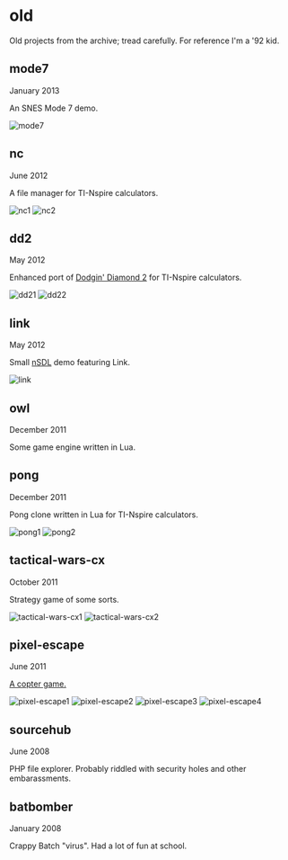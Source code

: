 # old
Old projects from the archive; tread carefully. For reference I'm a '92 kid.

## mode7
January 2013

An SNES Mode 7 demo.

![mode7](screenshots/mode7.png?raw=true)

## nc
June 2012

A file manager for TI-Nspire calculators.

![nc1](screenshots/nc1.png?raw=true) ![nc2](screenshots/nc2.png?raw=true)

## dd2
May 2012

Enhanced port of [Dodgin' Diamond 2](https://www.usebox.net/jjm/dd2/) for TI-Nspire calculators. 

![dd21](screenshots/dd21.png?raw=true) ![dd22](screenshots/dd22.png?raw=true)

## link
May 2012

Small [nSDL](https://github.com/hoffa/nSDL) demo featuring Link.

![link](screenshots/link.png?raw=true)

## owl
December 2011

Some game engine written in Lua.

## pong
December 2011

Pong clone written in Lua for TI-Nspire calculators.

![pong1](screenshots/pong1.gif?raw=true) ![pong2](screenshots/pong2.gif?raw=true)

## tactical-wars-cx
October 2011

Strategy game of some sorts.

![tactical-wars-cx1](screenshots/tactical-wars-cx1.gif?raw=true) ![tactical-wars-cx2](screenshots/tactical-wars-cx2.gif?raw=true)

## pixel-escape
June 2011

[A copter game.](http://www.ticalc.org/archives/files/fileinfo/439/43923.html)

![pixel-escape1](screenshots/pixel-escape1.gif?raw=true) ![pixel-escape2](screenshots/pixel-escape2.gif?raw=true) ![pixel-escape3](screenshots/pixel-escape3.gif?raw=true) ![pixel-escape4](screenshots/pixel-escape4.gif?raw=true)

## sourcehub
June 2008

PHP file explorer. Probably riddled with security holes and other embarassments.

## batbomber
January 2008

Crappy Batch "virus". Had a lot of fun at school.
